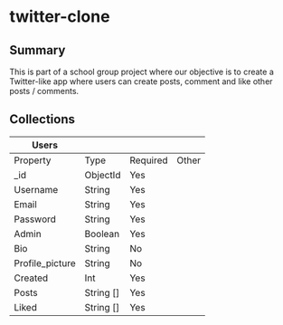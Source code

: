 # twitter-clone

## Summary
This is part of a school group project where our objective is to create a Twitter-like app where users can create posts, comment and like other posts / comments.

## Collections
| Users  |   | | |
| ------------- | ------------- | ------------- | ------------- |
| Property  | Type  | Required  | Other  |
| _id  | ObjectId  | Yes  |   |
| Username  | String  | Yes  |   |
| Email  | String  | Yes  |   |
| Password  | String  | Yes  |   |
| Admin  | Boolean  | Yes  |  |
| Bio  | String  | No  |   |
| Profile_picture  | String  | No  |   |
| Created  | Int  | Yes  |   |
| Posts  | String []  | Yes  |   |
| Liked  | String []  | Yes  |   |


